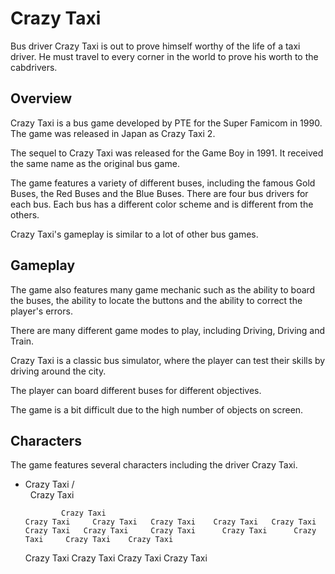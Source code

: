 # Crazy Taxi

Bus driver Crazy Taxi is out to prove himself worthy of the life of a taxi driver. He must travel to every corner in the world to prove his worth to the cabdrivers.

## Overview 



Crazy Taxi is a bus game developed by PTE for the Super Famicom in 1990. The game was released in Japan as Crazy Taxi 2.

The sequel to Crazy Taxi was released for the Game Boy in 1991. It received the same name as the original bus game.

The game features a variety of different buses, including the famous Gold Buses, the Red Buses and the Blue Buses. There are four bus drivers for each bus. Each bus has a different color scheme and is different from the others.

Crazy Taxi's gameplay is similar to a lot of other bus games.

## Gameplay

The game also features many game mechanic such as the ability to board the buses, the ability to locate the buttons and the ability to correct the player's errors.

There are many different game modes to play, including Driving, Driving and Train.

Crazy Taxi is a classic bus simulator, where the player can test their skills by driving around the city.

The player can board different buses for different objectives.

The game is a bit difficult due to the high number of objects on screen.

## Characters

The game features several characters including the driver Crazy Taxi.

*   Crazy Taxi /     
           Crazy Taxi                             

                Crazy Taxi                          
        Crazy Taxi     Crazy Taxi   Crazy Taxi    Crazy Taxi   Crazy Taxi     Crazy Taxi   Crazy Taxi     Crazy Taxi      Crazy Taxi      Crazy Taxi     Crazy Taxi    Crazy Taxi 
  
       Crazy Taxi    Crazy Taxi  Crazy Taxi    Crazy Taxi